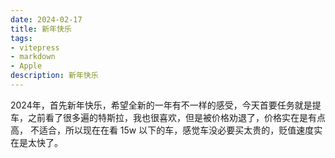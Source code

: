 ```yaml
---
date: 2024-02-17
title: 新年快乐
tags:
- vitepress
- markdown
- Apple
description: 新年快乐
---
```

<meta name="referrer" content="no-referrer" />
2024年，首先新年快乐，希望全新的一年有不一样的感受，今天首要任务就是提车，之前看了很多遍的特斯拉，我也很喜欢，但是被价格劝退了，价格实在是有点高，
不适合，所以现在在看 15w 以下的车，感觉车没必要买太贵的，贬值速度实在是太快了。

















